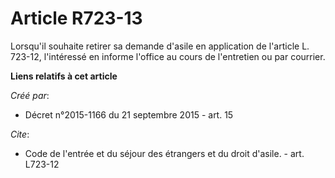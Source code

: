 # Article R723-13

Lorsqu'il souhaite retirer sa demande d'asile en application de l'article L. 723-12, l'intéressé en informe l'office au cours
de l'entretien ou par courrier.

**Liens relatifs à cet article**

_Créé par_:

  - Décret n°2015-1166 du 21 septembre 2015 - art. 15

_Cite_:

  - Code de l'entrée et du séjour des étrangers et du droit d'asile. - art. L723-12

